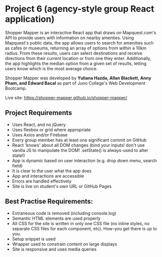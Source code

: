 # Project 6 (agency-style group React application)

Shopper Mapper is an interactive React app that draws on Mapquest.com's API to provide users with information on nearby amenties. Using Mapquest's public data, the app allows users to search for amenities such as cafes or museums, returning an array of options from within a 10km radius. From these results, users can select destinations and receive directions from their current location or from one they enter. Additionally, the app highlights the median option from a given set of results, letting users know which is the most average choice. 

Shopper Mapper was developed by **Yuliana Hazda, Allan Blackett, Anny Pham, and Edward Bacal** as part of Juno College's Web Development Bootcamp. 

Live site: https://shopper-mapper.github.io/shopper-mapper/

## Project Requirements

- Uses React, and no jQuery
- Uses flexbox or grid where appropriate
- Uses Axios and/or Firebase
- Every group member has at least one significant commit on GitHub
- React 'knows' about all DOM changes (bind your inputs! don't use vanilla JS to manipulate the DOM! .setState() is always-used to alter state!)
- App is dynamic based on user interaction (e.g. drop down menu, search field)
- It is clear to the user what the app does
- App and interactions are accessible
- Errors are handled effectively
- Site is live on student's own URL or GitHub Pages


## Best Practise Requirements:

- Extraneous code is removed (including console.log)
- Semantic HTML elements are used properly
- All CSS for the site is written in only one CSS file (no inline styles, no separate CSS files for each component, etc). How-you get there is up to you.
- Setup snippet is used
- Wrapper used to constrain content on large displays
- Site is responsive and uses media queries

